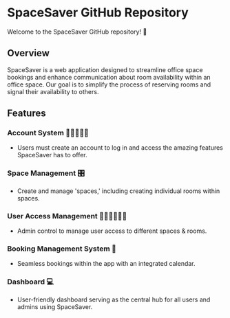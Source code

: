 # SpaceSaver GitHub Repository

Welcome to the SpaceSaver GitHub repository! 🚀

## Overview

SpaceSaver is a web application designed to streamline office space bookings and enhance communication about room availability within an office space. Our goal is to simplify the process of reserving rooms and signal their availability to others.

## Features

### Account System 🧑‍💻👩🏼‍💻
- Users must create an account to log in and access the amazing features SpaceSaver has to offer.

### Space Management 🎛️
- Create and manage 'spaces,' including creating individual rooms within spaces.

### User Access Management 🧑‍💼👩‍💼👨‍💼
- Admin control to manage user access to different spaces & rooms.

### Booking Management System 📆
- Seamless bookings within the app with an integrated calendar.

### Dashboard 💻 
- User-friendly dashboard serving as the central hub for all users and admins using SpaceSaver.
